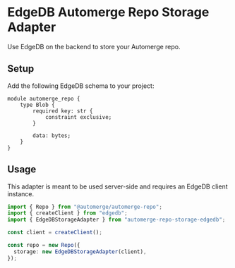 # EdgeDB Automerge Repo Storage Adapter

Use EdgeDB on the backend to store your Automerge repo.

## Setup

Add the following EdgeDB schema to your project:

```esdl
module automerge_repo {
    type Blob {
        required key: str {
            constraint exclusive;
        }

        data: bytes;
    }
}
```

## Usage

This adapter is meant to be used server-side and requires an EdgeDB client instance.

```ts
import { Repo } from "@automerge/automerge-repo";
import { createClient } from "edgedb";
import { EdgeDBStorageAdapter } from "automerge-repo-storage-edgedb";

const client = createClient();

const repo = new Repo({
  storage: new EdgeDBStorageAdapter(client),
});
```
